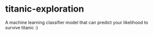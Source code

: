 # titanic-exploration

A machine learning classifier model that can predict your likelihood to survive titanic :)
